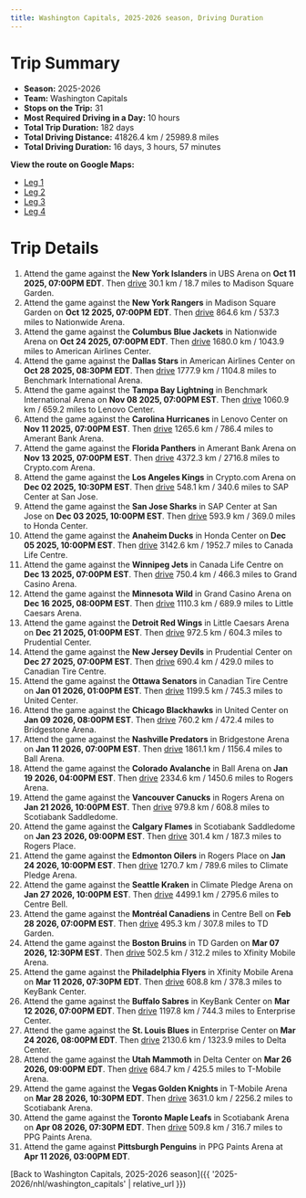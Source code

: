 ```yaml
---
title: Washington Capitals, 2025-2026 season, Driving Duration
---
```


# Trip Summary
- **Season:** 2025-2026
- **Team:** Washington Capitals
- **Stops on the Trip:** 31
- **Most Required Driving in a Day:** 10 hours
- **Total Trip Duration:** 182 days
- **Total Driving Distance:** 41826.4 km / 25989.8 miles
- **Total Driving Duration:** 16 days, 3 hours, 57 minutes

**View the route on Google Maps:**
- [Leg 1](https://www.google.com/maps/dir/UBS+Arena+New+York/Madison+Square+Garden+New+York/Nationwide+Arena+Columbus/American+Airlines+Center+Dallas/Benchmark+International+Arena+Tampa+Bay/Lenovo+Center+Carolina/Amerant+Bank+Arena+Florida/Crypto.com+Arena+Los+Angeles/SAP+Center+at+San+Jose+San+Jose/Honda+Center+Anaheim)
- [Leg 2](https://www.google.com/maps/dir/Honda+Center+Anaheim/Canada+Life+Centre+Winnipeg/Grand+Casino+Arena+Minnesota/Little+Caesars+Arena+Detroit/Prudential+Center+New+Jersey/Canadian+Tire+Centre+Ottawa/United+Center+Chicago/Bridgestone+Arena+Nashville/Ball+Arena+Colorado/Rogers+Arena+Vancouver)
- [Leg 3](https://www.google.com/maps/dir/Rogers+Arena+Vancouver/Scotiabank+Saddledome+Calgary/Rogers+Place+Edmonton/Climate+Pledge+Arena+Seattle/Centre+Bell+Montréal/TD+Garden+Boston/Xfinity+Mobile+Arena+Philadelphia/KeyBank+Center+Buffalo/Enterprise+Center+St.+Louis/Delta+Center+Utah)
- [Leg 4](https://www.google.com/maps/dir/Delta+Center+Utah/T-Mobile+Arena+Vegas/Scotiabank+Arena+Toronto/PPG+Paints+Arena+Pittsburgh)

# Trip Details
1. Attend the game against the **New York Islanders** in UBS Arena on **Oct 11 2025, 07:00PM EDT**. Then [drive](https://www.google.com/maps/dir/UBS+Arena+New+York/Madison+Square+Garden+New+York) 30.1 km / 18.7 miles to Madison Square Garden.
2. Attend the game against the **New York Rangers** in Madison Square Garden on **Oct 12 2025, 07:00PM EDT**. Then [drive](https://www.google.com/maps/dir/Madison+Square+Garden+New+York/Nationwide+Arena+Columbus) 864.6 km / 537.3 miles to Nationwide Arena.
3. Attend the game against the **Columbus Blue Jackets** in Nationwide Arena on **Oct 24 2025, 07:00PM EDT**. Then [drive](https://www.google.com/maps/dir/Nationwide+Arena+Columbus/American+Airlines+Center+Dallas) 1680.0 km / 1043.9 miles to American Airlines Center.
4. Attend the game against the **Dallas Stars** in American Airlines Center on **Oct 28 2025, 08:30PM EDT**. Then [drive](https://www.google.com/maps/dir/American+Airlines+Center+Dallas/Benchmark+International+Arena+Tampa+Bay) 1777.9 km / 1104.8 miles to Benchmark International Arena.
5. Attend the game against the **Tampa Bay Lightning** in Benchmark International Arena on **Nov 08 2025, 07:00PM EST**. Then [drive](https://www.google.com/maps/dir/Benchmark+International+Arena+Tampa+Bay/Lenovo+Center+Carolina) 1060.9 km / 659.2 miles to Lenovo Center.
6. Attend the game against the **Carolina Hurricanes** in Lenovo Center on **Nov 11 2025, 07:00PM EST**. Then [drive](https://www.google.com/maps/dir/Lenovo+Center+Carolina/Amerant+Bank+Arena+Florida) 1265.6 km / 786.4 miles to Amerant Bank Arena.
7. Attend the game against the **Florida Panthers** in Amerant Bank Arena on **Nov 13 2025, 07:00PM EST**. Then [drive](https://www.google.com/maps/dir/Amerant+Bank+Arena+Florida/Crypto.com+Arena+Los+Angeles) 4372.3 km / 2716.8 miles to Crypto.com Arena.
8. Attend the game against the **Los Angeles Kings** in Crypto.com Arena on **Dec 02 2025, 10:30PM EST**. Then [drive](https://www.google.com/maps/dir/Crypto.com+Arena+Los+Angeles/SAP+Center+at+San+Jose+San+Jose) 548.1 km / 340.6 miles to SAP Center at San Jose.
9. Attend the game against the **San Jose Sharks** in SAP Center at San Jose on **Dec 03 2025, 10:00PM EST**. Then [drive](https://www.google.com/maps/dir/SAP+Center+at+San+Jose+San+Jose/Honda+Center+Anaheim) 593.9 km / 369.0 miles to Honda Center.
10. Attend the game against the **Anaheim Ducks** in Honda Center on **Dec 05 2025, 10:00PM EST**. Then [drive](https://www.google.com/maps/dir/Honda+Center+Anaheim/Canada+Life+Centre+Winnipeg) 3142.6 km / 1952.7 miles to Canada Life Centre.
11. Attend the game against the **Winnipeg Jets** in Canada Life Centre on **Dec 13 2025, 07:00PM EST**. Then [drive](https://www.google.com/maps/dir/Canada+Life+Centre+Winnipeg/Grand+Casino+Arena+Minnesota) 750.4 km / 466.3 miles to Grand Casino Arena.
12. Attend the game against the **Minnesota Wild** in Grand Casino Arena on **Dec 16 2025, 08:00PM EST**. Then [drive](https://www.google.com/maps/dir/Grand+Casino+Arena+Minnesota/Little+Caesars+Arena+Detroit) 1110.3 km / 689.9 miles to Little Caesars Arena.
13. Attend the game against the **Detroit Red Wings** in Little Caesars Arena on **Dec 21 2025, 01:00PM EST**. Then [drive](https://www.google.com/maps/dir/Little+Caesars+Arena+Detroit/Prudential+Center+New+Jersey) 972.5 km / 604.3 miles to Prudential Center.
14. Attend the game against the **New Jersey Devils** in Prudential Center on **Dec 27 2025, 07:00PM EST**. Then [drive](https://www.google.com/maps/dir/Prudential+Center+New+Jersey/Canadian+Tire+Centre+Ottawa) 690.4 km / 429.0 miles to Canadian Tire Centre.
15. Attend the game against the **Ottawa Senators** in Canadian Tire Centre on **Jan 01 2026, 01:00PM EST**. Then [drive](https://www.google.com/maps/dir/Canadian+Tire+Centre+Ottawa/United+Center+Chicago) 1199.5 km / 745.3 miles to United Center.
16. Attend the game against the **Chicago Blackhawks** in United Center on **Jan 09 2026, 08:00PM EST**. Then [drive](https://www.google.com/maps/dir/United+Center+Chicago/Bridgestone+Arena+Nashville) 760.2 km / 472.4 miles to Bridgestone Arena.
17. Attend the game against the **Nashville Predators** in Bridgestone Arena on **Jan 11 2026, 07:00PM EST**. Then [drive](https://www.google.com/maps/dir/Bridgestone+Arena+Nashville/Ball+Arena+Colorado) 1861.1 km / 1156.4 miles to Ball Arena.
18. Attend the game against the **Colorado Avalanche** in Ball Arena on **Jan 19 2026, 04:00PM EST**. Then [drive](https://www.google.com/maps/dir/Ball+Arena+Colorado/Rogers+Arena+Vancouver) 2334.6 km / 1450.6 miles to Rogers Arena.
19. Attend the game against the **Vancouver Canucks** in Rogers Arena on **Jan 21 2026, 10:00PM EST**. Then [drive](https://www.google.com/maps/dir/Rogers+Arena+Vancouver/Scotiabank+Saddledome+Calgary) 979.8 km / 608.8 miles to Scotiabank Saddledome.
20. Attend the game against the **Calgary Flames** in Scotiabank Saddledome on **Jan 23 2026, 09:00PM EST**. Then [drive](https://www.google.com/maps/dir/Scotiabank+Saddledome+Calgary/Rogers+Place+Edmonton) 301.4 km / 187.3 miles to Rogers Place.
21. Attend the game against the **Edmonton Oilers** in Rogers Place on **Jan 24 2026, 10:00PM EST**. Then [drive](https://www.google.com/maps/dir/Rogers+Place+Edmonton/Climate+Pledge+Arena+Seattle) 1270.7 km / 789.6 miles to Climate Pledge Arena.
22. Attend the game against the **Seattle Kraken** in Climate Pledge Arena on **Jan 27 2026, 10:00PM EST**. Then [drive](https://www.google.com/maps/dir/Climate+Pledge+Arena+Seattle/Centre+Bell+Montréal) 4499.1 km / 2795.6 miles to Centre Bell.
23. Attend the game against the **Montréal Canadiens** in Centre Bell on **Feb 28 2026, 07:00PM EST**. Then [drive](https://www.google.com/maps/dir/Centre+Bell+Montréal/TD+Garden+Boston) 495.3 km / 307.8 miles to TD Garden.
24. Attend the game against the **Boston Bruins** in TD Garden on **Mar 07 2026, 12:30PM EST**. Then [drive](https://www.google.com/maps/dir/TD+Garden+Boston/Xfinity+Mobile+Arena+Philadelphia) 502.5 km / 312.2 miles to Xfinity Mobile Arena.
25. Attend the game against the **Philadelphia Flyers** in Xfinity Mobile Arena on **Mar 11 2026, 07:30PM EDT**. Then [drive](https://www.google.com/maps/dir/Xfinity+Mobile+Arena+Philadelphia/KeyBank+Center+Buffalo) 608.8 km / 378.3 miles to KeyBank Center.
26. Attend the game against the **Buffalo Sabres** in KeyBank Center on **Mar 12 2026, 07:00PM EDT**. Then [drive](https://www.google.com/maps/dir/KeyBank+Center+Buffalo/Enterprise+Center+St.+Louis) 1197.8 km / 744.3 miles to Enterprise Center.
27. Attend the game against the **St. Louis Blues** in Enterprise Center on **Mar 24 2026, 08:00PM EDT**. Then [drive](https://www.google.com/maps/dir/Enterprise+Center+St.+Louis/Delta+Center+Utah) 2130.6 km / 1323.9 miles to Delta Center.
28. Attend the game against the **Utah Mammoth** in Delta Center on **Mar 26 2026, 09:00PM EDT**. Then [drive](https://www.google.com/maps/dir/Delta+Center+Utah/T-Mobile+Arena+Vegas) 684.7 km / 425.5 miles to T-Mobile Arena.
29. Attend the game against the **Vegas Golden Knights** in T-Mobile Arena on **Mar 28 2026, 10:30PM EDT**. Then [drive](https://www.google.com/maps/dir/T-Mobile+Arena+Vegas/Scotiabank+Arena+Toronto) 3631.0 km / 2256.2 miles to Scotiabank Arena.
30. Attend the game against the **Toronto Maple Leafs** in Scotiabank Arena on **Apr 08 2026, 07:30PM EDT**. Then [drive](https://www.google.com/maps/dir/Scotiabank+Arena+Toronto/PPG+Paints+Arena+Pittsburgh) 509.8 km / 316.7 miles to PPG Paints Arena.
31. Attend the game against **Pittsburgh Penguins** in PPG Paints Arena at **Apr 11 2026, 03:00PM EDT**.

[Back to Washington Capitals, 2025-2026 season]({{ '2025-2026/nhl/washington_capitals' | relative_url }})
